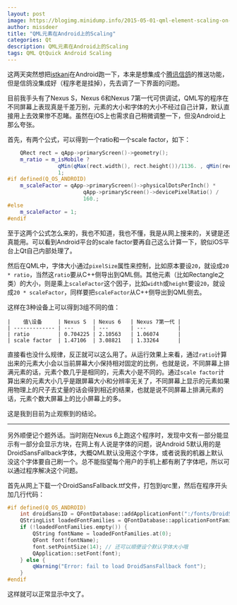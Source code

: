 ```yaml
---
layout: post
image: https://blogimg.minidump.info/2015-05-01-qml-element-scaling-on-android.md
author: missdeer
title: "QML元素在Android上的Scaling"
categories: Qt
description: QML元素在Android上的Scaling
tags: QML QtQuick Android Scaling
---
```

这两天突然想把[istkani](https://itunes.apple.com/cn/app/istkani-le-tou-xing-cai-piao/id841279537)在Android跑一下，本来是想集成个[腾讯信鸽](http://xg.qq.com/)的推送功能，但是信鸽没集成好（程序老是挂掉），先去调了一下界面的问题。

目前我手头有了Nexus S，Nexus 6和Nexus 7第一代可供调试，QML写的程序在不同屏幕上表现真是千差万别，元素的大小和字体的大小不经过自己计算，默认直接用上去效果惨不忍睹。虽然在iOS上也需求自己稍微调整一下，但没Android上那么夸张。

首先，有两个公式，可以得到一个ratio和一个scale factor，如下：

```cpp
    QRect rect = qApp->primaryScreen()->geometry();
    m_ratio = m_isMobile ? 
    			qMin(qMax(rect.width(), rect.height())/1136. , qMin(rect.width(), rect.height())/640.) : 
    			1;
#if defined(Q_OS_ANDROID)
    m_scaleFactor = qApp->primaryScreen()->physicalDotsPerInch() * 
    					qApp->primaryScreen()->devicePixelRatio() / 
    					160.;
#else
    m_scaleFactor = 1;
#endif
```

至于这两个公式怎么来的，我也不知道，我也不懂，我是从网上搜来的，关键是还真能用。可以看到Android平台的scale factor要再自己这么计算一下，貌似iOS平台上Qt自己内部处理了。

然后在QML中，字体大小通过`pixelSize`属性来控制，比如原本要设`20`，就设成`20 * ratio`，当然这`ratio`要从C++侧导出到QML侧。其他元素（比如Rectangle之类）的大小，则是乘上`scaleFactor`这个因子，比如`width`或`height`要设`20`，就设成`20 * scaleFactor`，同样要把`scaleFactor`从C++侧导出到QML侧去。

这样在3种设备上可以得到3组不同的值：

```
|    值\设备     | Nexus S  | Nexus 6   | Nexus 7第一代 |
| ------------- | ---      | ---       | ---          |
| ratio         | 0.704225 | 2.10563   | 1.06074      |
| scale factor  | 1.47106  | 3.08821   | 1.33264      |
```

直接看也没什么规律，反正就可以这么用了。从运行效果上来看，通过`ratio`计算出来的元素大小会以当前屏幕大小保持相对固定的比例，也就是说，不同屏幕上排满元素的话，元素个数几乎是相同的，元素大小是不同的。通过`scale factor`计算出来的元素大小几乎是跟屏幕大小和分辨率无关了，不同屏幕上显示的元素如果用物理上的尺子去丈量的话会得到相近的结果，也就是说不同屏幕上排满元素的话，元素个数大屏幕上的比小屏幕上的多。

这是我到目前为止观察到的结论。

------

另外顺便记个题外话。当时刚在Nexus 6上跑这个程序时，发现中文有一部分能显示有一部分会显示方块，在网上有人说是字体的问题，说Android 5默认用的是DroidSansFallback字体，大概QML默认没用这个字体，或者说我的机器上默认没这个字体要自己刷一个。总不能指望每个用户的手机上都有刷了字体吧，所以可以通过程序解决这个问题。

首先从网上下载一个DroidSansFallback.ttf文件，打包到qrc里，然后在程序开头加几行代码：

```cpp
#if defined(Q_OS_ANDROID)    
    int droidSansID = QFontDatabase::addApplicationFont(":/fonts/DroidSansFallback.ttf");
    QStringList loadedFontFamilies = QFontDatabase::applicationFontFamilies(droidSansID);
    if (!loadedFontFamilies.empty()) {
        QString fontName = loadedFontFamilies.at(0);
        QFont font(fontName);
        font.setPointSize(14); // 还可以顺便设个默认字体大小哦
        QApplication::setFont(font);
    } else {
        qWarning("Error: fail to load DroidSansFallback font");
    }
#endif
```

这样就可以正常显示中文了。

